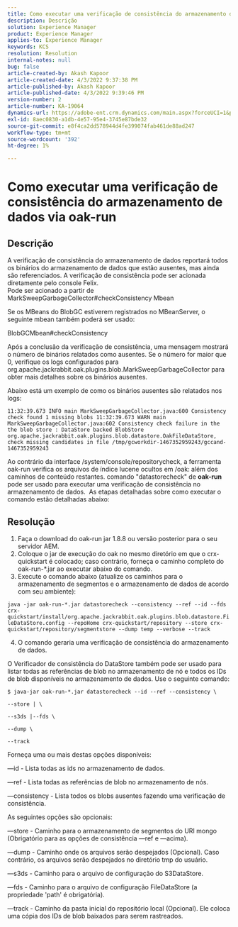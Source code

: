 ```yaml
---
title: Como executar uma verificação de consistência do armazenamento de dados via oak-run
description: Descrição
solution: Experience Manager
product: Experience Manager
applies-to: Experience Manager
keywords: KCS
resolution: Resolution
internal-notes: null
bug: false
article-created-by: Akash Kapoor
article-created-date: 4/3/2022 9:37:38 PM
article-published-by: Akash Kapoor
article-published-date: 4/3/2022 9:39:46 PM
version-number: 2
article-number: KA-19064
dynamics-url: https://adobe-ent.crm.dynamics.com/main.aspx?forceUCI=1&pagetype=entityrecord&etn=knowledgearticle&id=68a58547-96b3-ec11-983f-000d3a5d09d6
exl-id: 8aec0830-a1db-4e57-95e4-3745e87bde32
source-git-commit: e8f4ca2dd578944d4fe399074fab461de88ad247
workflow-type: tm+mt
source-wordcount: '392'
ht-degree: 1%

---
```


# Como executar uma verificação de consistência do armazenamento de dados via oak-run

## Descrição

A verificação de consistência do armazenamento de dados reportará todos os binários do armazenamento de dados que estão ausentes, mas ainda são referenciados. A verificação de consistência pode ser acionada diretamente pelo console Felix.<br>
Pode ser acionado a partir de MarkSweepGarbageCollector#checkConsistency Mbean

Se os MBeans do BlobGC estiverem registrados no MBeanServer, o seguinte mbean também poderá ser usado:

BlobGCMbean#checkConsistency

Após a conclusão da verificação de consistência, uma mensagem mostrará o número de binários relatados como ausentes. Se o número for maior que 0, verifique os logs configurados para org.apache.jackrabbit.oak.plugins.blob.MarkSweepGarbageCollector para obter mais detalhes sobre os binários ausentes.

Abaixo está um exemplo de como os binários ausentes são relatados nos logs:

`11:32:39.673 INFO main MarkSweepGarbageCollector.java:600 Consistency check found 1 missing blobs 11:32:39.673 WARN main MarkSweepGarbageCollector.java:602 Consistency check failure in the the blob store : DataStore backed BlobStore org.apache.jackrabbit.oak.plugins.blob.datastore.OakFileDataStore, check missing candidates in file /tmp/gcworkdir-1467352959243/gccand-1467352959243`

Ao contrário da interface /system/console/repositorycheck, a ferramenta oak-run verifica os arquivos de índice lucene ocultos em /oak: além dos caminhos de conteúdo restantes. comando &quot;datastorecheck&quot; de <b>oak-run </b>pode ser usado para executar uma verificação de consistência no armazenamento de dados.  As etapas detalhadas sobre como executar o comando estão detalhadas abaixo:




## Resolução


1. Faça o download do oak-run jar 1.8.8 ou versão posterior para o seu servidor AEM.
2. Coloque o jar de execução do oak no mesmo diretório em que o crx-quickstart é colocado; caso contrário, forneça o caminho completo do oak-run-\*.jar ao executar abaixo do comando.
3. Execute o comando abaixo (atualize os caminhos para o armazenamento de segmentos e o armazenamento de dados de acordo com seu ambiente):


`java -jar oak-run-*.jar datastorecheck --consistency --ref --id --fds crx-quickstart/install/org.apache.jackrabbit.oak.plugins.blob.datastore.FileDataStore.config --repoHome crx-quickstart/repository --store crx-quickstart/repository/segmentstore --dump temp --verbose --track`

4. O comando geraria uma verificação de consistência do armazenamento de dados.

O Verificador de consistência do DataStore também pode ser usado para listar todas as referências de blob no armazenamento de nó e todos os IDs de blob disponíveis no armazenamento de dados. Use o seguinte comando:

`$ java-jar oak-run-*.jar datastorecheck --id --ref --consistency \`

`--store | \`

`--s3ds |--fds \`

`--dump \`

`--track`



Forneça uma ou mais destas opções disponíveis:

—id - Lista todas as ids no armazenamento de dados.

—ref - Lista todas as referências de blob no armazenamento de nós.

—consistency - Lista todos os blobs ausentes fazendo uma verificação de consistência.



As seguintes opções são opcionais:

—store - Caminho para o armazenamento de segmentos do URI mongo (Obrigatório para as opções de consistência —ref e —acima).

—dump - Caminho onde os arquivos serão despejados (Opcional). Caso contrário, os arquivos serão despejados no diretório tmp do usuário.

—s3ds - Caminho para o arquivo de configuração do S3DataStore.

—fds - Caminho para o arquivo de configuração FileDataStore (a propriedade &#39;path&#39; é obrigatória).

—track - Caminho da pasta inicial do repositório local (Opcional). Ele coloca uma cópia dos IDs de blob baixados para serem rastreados.
